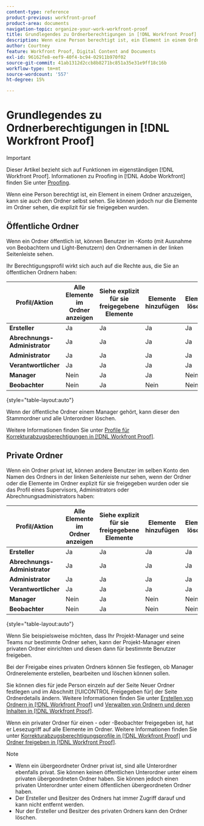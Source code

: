 ```yaml
---
content-type: reference
product-previous: workfront-proof
product-area: documents
navigation-topic: organize-your-work-workfront-proof
title: Grundlegendes zu Ordnerberechtigungen in [!DNL Workfront Proof]
description: Wenn eine Person berechtigt ist, ein Element in einem Ordner anzuzeigen, kann sie auch den Ordner selbst sehen. Sie können jedoch nur die Elemente im Ordner sehen, die explizit für sie freigegeben wurden.
author: Courtney
feature: Workfront Proof, Digital Content and Documents
exl-id: 96162fe8-eef9-40f4-bc94-02911b970f02
source-git-commit: 41ab1312d2ccb8b8271bc851a35e31e9ff18c16b
workflow-type: tm+mt
source-wordcount: '557'
ht-degree: 15%

---
```


# Grundlegendes zu Ordnerberechtigungen in [!DNL Workfront Proof]

>[!IMPORTANT]
>
>Dieser Artikel bezieht sich auf Funktionen im eigenständigen [!DNL Workfront Proof]. Informationen zu Proofing in [!DNL Adobe Workfront] finden Sie unter [Proofing](../../../review-and-approve-work/proofing/proofing.md).

Wenn eine Person berechtigt ist, ein Element in einem Ordner anzuzeigen, kann sie auch den Ordner selbst sehen. Sie können jedoch nur die Elemente im Ordner sehen, die explizit für sie freigegeben wurden.

## Öffentliche Ordner

Wenn ein Ordner öffentlich ist, können Benutzer im -Konto (mit Ausnahme von Beobachtern und Light-Benutzern) den Ordnernamen in der linken Seitenleiste sehen.

Ihr Berechtigungsprofil wirkt sich auch auf die Rechte aus, die Sie an öffentlichen Ordnern haben:

| **Profil/Aktion** | **Alle Elemente im Ordner anzeigen** | **Siehe explizit für sie freigegebene Elemente** | **Elemente hinzufügen** | **Elemente löschen** | **Hinzufügen von Unterordnern** | **Löschen von Unterordnern** | **Ordnerdetails bearbeiten** |
|---|---|---|---|---|---|---|---|
| **Ersteller** | Ja | Ja | Ja | Ja | Ja | Ja | Ja |
| **Abrechnungs-Administrator** | Ja | Ja | Ja | Ja | Ja | Ja | Ja |
| **Administrator** | Ja | Ja | Ja | Ja | Ja | Ja | Ja |
| **Verantwortlicher** | Ja | Ja | Ja | Ja | Ja | Ja | Ja |
| **Manager** | Nein | Ja | Ja | Nein | Ja | Nein | Ja |
| **Beobachter** | Nein | Ja | Nein | Nein | Nein | Nein | Nein |

{style="table-layout:auto"}

Wenn der öffentliche Ordner einem Manager gehört, kann dieser den Stammordner und alle Unterordner löschen.

Weitere Informationen finden Sie unter [Profile für Korrekturabzugsberechtigungen in [!DNL Workfront Proof]](../../../workfront-proof/wp-acct-admin/account-settings/proof-perm-profiles-in-wp.md).

## Private Ordner

Wenn ein Ordner privat ist, können andere Benutzer im selben Konto den Namen des Ordners in der linken Seitenleiste nur sehen, wenn der Ordner oder die Elemente im Ordner explizit für sie freigegeben wurden oder sie das Profil eines Supervisors, Administrators oder Abrechnungsadministrators haben:

| **Profil/Aktion** | **Alle Elemente im Ordner anzeigen** | **Siehe explizit für sie freigegebene Elemente** | **Elemente hinzufügen** | **Elemente löschen** | **Hinzufügen von Unterordnern** | **Löschen von Unterordnern** | **Ordnerdetails bearbeiten** |
|---|---|---|---|---|---|---|---|
| **Ersteller** | Ja | Ja | Ja | Ja | Ja | Ja | Ja |
| **Abrechnungs-Administrator** | Ja | Ja | Ja | Ja | Ja | Ja | Ja |
| **Administrator** | Ja | Ja | Ja | Ja | Ja | Ja | Ja |
| **Verantwortlicher** | Ja | Ja | Ja | Ja | Ja | Ja | Ja |
| **Manager** | Nein | Ja | Nein | Nein | Nein | Nein | Nein |
| **Beobachter** | Nein | Ja | Nein | Nein | Nein | Nein | Nein |

{style="table-layout:auto"}

Wenn Sie beispielsweise möchten, dass Ihr Projekt-Manager und seine Teams nur bestimmte Ordner sehen, kann der Projekt-Manager einen privaten Ordner einrichten und diesen dann für bestimmte Benutzer freigeben.

Bei der Freigabe eines privaten Ordners können Sie festlegen, ob Manager Ordnerelemente erstellen, bearbeiten und löschen können sollen.

Sie können dies für jede Person einzeln auf der Seite Neuer Ordner festlegen und im Abschnitt [!UICONTROL Freigegeben für] der Seite Ordnerdetails ändern. Weitere Informationen finden Sie unter [Erstellen von Ordnern in [!DNL Workfront Proof]](../../../workfront-proof/wp-work-proofsfiles/organize-your-work/create-folders.md) und [Verwalten von Ordnern und deren Inhalten in [!DNL Workfront Proof]](../../../workfront-proof/wp-work-proofsfiles/organize-your-work/manage-folders-and-contents.md).

Wenn ein privater Ordner für einen - oder -Beobachter freigegeben ist, hat er Lesezugriff auf alle Elemente im Ordner. Weitere Informationen finden Sie unter [Korrekturabzugsberechtigungsprofile in [!DNL Workfront Proof]](../../../workfront-proof/wp-acct-admin/account-settings/proof-perm-profiles-in-wp.md) und [Ordner freigeben in [!DNL Workfront Proof]](../../../workfront-proof/wp-work-proofsfiles/organize-your-work/share-folders.md).

>[!NOTE]
>
>* Wenn ein übergeordneter Ordner privat ist, sind alle Unterordner ebenfalls privat. Sie können keinen öffentlichen Unterordner unter einem privaten übergeordneten Ordner haben. Sie können jedoch einen privaten Unterordner unter einem öffentlichen übergeordneten Ordner haben.
>* Der Ersteller und Besitzer des Ordners hat immer Zugriff darauf und kann nicht entfernt werden.
>* Nur der Ersteller und Besitzer des privaten Ordners kann den Ordner löschen.

